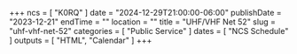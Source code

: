 +++
ncs = [ "K0RQ" ]
date = "2024-12-29T21:00:00-06:00"
publishDate = "2023-12-21"
endTime = ""
location = ""
title = "UHF/VHF Net 52"
slug = "uhf-vhf-net-52"
categories = [ "Public Service" ]
dates = [ "NCS Schedule" ]
outputs = [ "HTML", "Calendar" ]
+++

